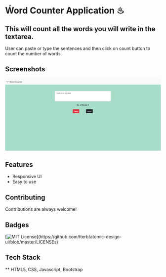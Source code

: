# Ẃord Counter Application  ♨
## This will count all the words you will write in the textarea.
User can paste or type the sentences and then click on count button to count the number of words.

  
## Screenshots

<p align="center">
  <img src='Screenshot (705).png'/>
</p>

  
## Features

- Responsive UI
- Easy to use

  
## Contributing

Contributions are always welcome!


  
## Badges


[![MIT License](https://img.shields.io/apm/l/atomic-design-ui.svg?)](https://github.com/tterb/atomic-design-ui/blob/master/LICENSEs)


  
## Tech Stack

** HTML5, CSS, Javascript, Bootstrap
